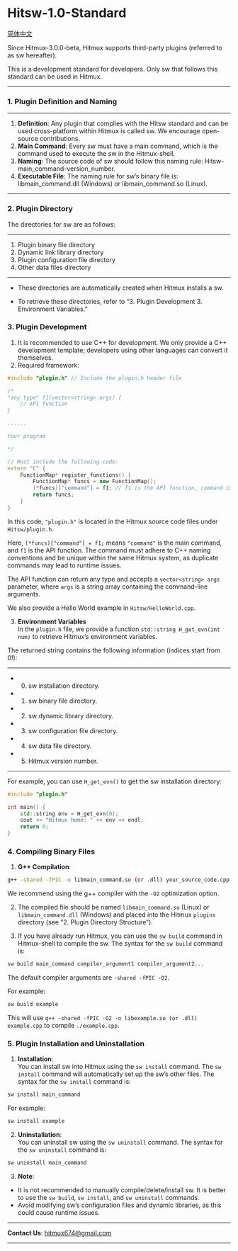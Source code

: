 # Hitsw-1.0-Standard

[简体中文](https://github.com/Caokai674674/Hitmux/blob/main/Hitsw/hitsw-1.0-standard-zh.md)

Since Hitmux-3.0.0-beta, Hitmux supports third-party plugins (referred to as sw hereafter).

This is a development standard for developers. Only sw that follows this standard can be used in Hitmux.

---

### 1. Plugin Definition and Naming

---

1. **Definition**: Any plugin that complies with the Hitsw standard and can be used cross-platform within Hitmux is called sw. We encourage open-source contributions.
2. **Main Command**: Every sw must have a main command, which is the command used to execute the sw in the Hitmux-shell.
3. **Naming**: The source code of sw should follow this naming rule: Hitsw-main_command-version_number.
4. **Executable File**: The naming rule for sw’s binary file is: libmain_command.dll (Windows) or libmain_command.so (Linux).

---

### 2. Plugin Directory

The directories for sw are as follows:

---

1. Plugin binary file directory
2. Dynamic link library directory
3. Plugin configuration file directory
4. Other data files directory

---

* These directories are automatically created when Hitmux installs a sw.

* To retrieve these directories, refer to “3. Plugin Development 3. Environment Variables.”

### 3. Plugin Development

1. It is recommended to use C++ for development. We only provide a C++ development template; developers using other languages can convert it themselves.
2. Required framework:

```cpp
#include "plugin.h" // Include the plugin.h header file

/*
"any type" f1(vector<string> args) {
    // API function
}

......

Your program

*/

// Must include the following code:
extern "C" {
    FunctionMap* register_functions() {
        FunctionMap* funcs = new FunctionMap();
        (*funcs)["command"] = f1; // f1 is the API function, command is the main command.
        return funcs;
    }
}
```

In this code, `"plugin.h"` is located in the Hitmux source code files under `Hitsw/plugin.h`.

Here, `(*funcs)["command"] = f1;` means `"command"` is the main command, and `f1` is the API function. The command must adhere to C++ naming conventions and be unique within the same Hitmux system, as duplicate commands may lead to runtime issues.

The API function can return any type and accepts a `vector<string> args` parameter, where `args` is a string array containing the command-line arguments.

We also provide a Hello World example in `Hitsw/HelloWorld.cpp`.

3. **Environment Variables**  
In the `plugin.h` file, we provide a function `std::string H_get_evn(int num)` to retrieve Hitmux’s environment variables.

The returned string contains the following information (indices start from 0!):

---
- 0. sw installation directory.
- 1. sw binary file directory.
- 2. sw dynamic library directory.
- 3. sw configuration file directory.    
- 4. sw data file directory.
- 5. Hitmux version number.

---

For example, you can use `H_get_evn()` to get the sw installation directory:

```cpp
#include "plugin.h"

int main() {
    std::string env = H_get_evn(0);
    cout << "Hitmux home: " << env << endl;
    return 0;
}
```

### 4. Compiling Binary Files

1. **G++ Compilation**:

```bash
g++ -shared -fPIC -o libmain_command.so (or .dll) your_source_code.cpp
```

We recommend using the g++ compiler with the `-O2` optimization option.

2. The compiled file should be named `libmain_command.so` (Linux) or `libmain_command.dll` (Windows) and placed into the Hitmux `plugins` directory (see “2. Plugin Directory Structure”).

3. If you have already run Hitmux, you can use the `sw build` command in Hitmux-shell to compile the sw. The syntax for the `sw build` command is:

```bash
sw build main_command compiler_argument1 compiler_argument2...
```

The default compiler arguments are `-shared -fPIC -O2`.

For example:

```bash
sw build example
```

This will use `g++ -shared -fPIC -O2 -o libexample.so (or .dll) example.cpp` to compile `./example.cpp`.

### 5. Plugin Installation and Uninstallation

1. **Installation**:  
You can install sw into Hitmux using the `sw install` command. The `sw install` command will automatically set up the sw’s other files. The syntax for the `sw install` command is:

```bash
sw install main_command
```

For example:

```bash
sw install example
```

2. **Uninstallation**:  
You can uninstall sw using the `sw uninstall` command. The syntax for the `sw uninstall` command is:

```bash
sw uninstall main_command
```

3. **Note**:
- It is not recommended to manually compile/delete/install sw. It is better to use the `sw build`, `sw install`, and `sw uninstall` commands.
- Avoid modifying sw’s configuration files and dynamic libraries, as this could cause runtime issues.

---

**Contact Us**: <hitmux674@gmail.com>

---
